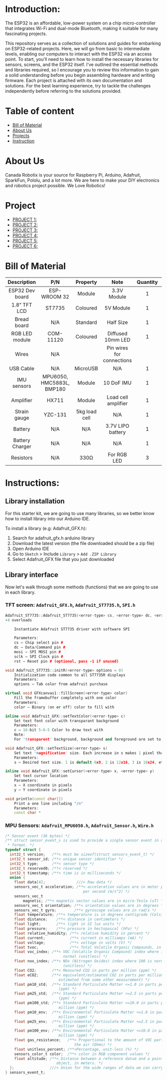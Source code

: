 # Introduction:

The ESP32 is an affordable, low-power system on a chip micro-controller that integrates Wi-Fi and dual-mode Bluetooth, making it suitable for many fascinating projects.

This repository serves as a collection of solutions and guides for embarking on ESP32-related projects. Here, we will go from basic to intermediate levels, enabling our computers to interact with the ESP32 via an access point. To start, you'll need to learn how to install the necessary libraries for sensors, screens, and the ESP32 itself. I've outlined the essential methods and libraries required, so I encourage you to review this information to gain a solid understanding before you begin assembling hardware and writing firmware. Each project is attached with its own documentation and solutions. For the best learning experience, try to tackle the challenges independently before referring to the solutions provided.

# Table of content

- [Bill of Material](#project)
- [About Us](#about-us)
- [Projects](#project)
- [Instruction](#instructions)

# About Us

Canada Robotix is your source for Raspberry Pi, Arduino, Adafruit, SparkFun, Pololu, and a lot more. We are here to make your DIY electronics and robotics project possible. We Love Robotics!

# Project

- [PROJECT 1:]()
- [PROJECT 2:]()
- [PROJECT 3:]()
- [PROJECT 4:]()
- [PROJECT 5:]()
- [PROJECT 6:]()

# Bill of Material

|   Description   |            P/N            |   Property    |           Note            | Quantity | Price |
| :-------------: | :-----------------------: | :-----------: | :-----------------------: | :------: | :---: |
| ESP32 Dev board |       ESP-WROOM 32        |    Module     |        3.3V Module        |    1     |       |
|  1.8” TFT LCD   |          ST7735           |   Coloured    |         5V Module         |    1     |       |
|   Bread board   |            N/A            |   Standard    |         Half Size         |    1     |       |
| RGB LED module  |         COM-11120         |   Coloured    |     Diffused 10mm LED     |    1     |       |
|      Wires      |            N/A            |               | Pin wires for connections |          |       |
|    USB Cable    |            N/A            |   MicroUSB    |            N/A            |    1     |       |
|   IMU sensors   | MPU6050, HMC5883L, BMP180 |    Module     |        10 DoF IMU         |    1     |       |
|    Amplifier    |           HX711           |    Module     |    Load cell amplifier    |    1     |       |
|  Strain gauge   |          YZC-131          | 5kg load cell |            N/A            |    1     |       |
|     Battery     |            N/A            |      N/A      |     3.7V LIPO battery     |    1     |       |
| Battery Charger |            N/A            |      N/A      |            N/A            |    1     |       |
|    Resistors    |            N/A            |     330Ω      |        For RGB LED        |    3     |       |

# Instructions:

## Library installation

For this starter kit, we are going to use many libraries, so we better know how to install library into our Arduino IDE.

To install a library (e.g: Adafruit_GFX.h):

<ol>
    <li>Search for adafruit_gfx.h arduino library</li>
    <li>Download the latest version (the file downloaded should be a zip file)</li>
    <li>Open Arduino IDE</li>
    <li>Go to <code>Sketch</code> > Include <code>Library</code> > <code>Add .ZIP Library</code></li>
    <li>Select Adafruit_GFX file that you just downloaded</li>
</ol>

## Library interface

Now let's walk through some methods (functions) that we are going to use in each library.

### TFT screen: <code>Adafruit_GFX.h</code>, <code>Adafruit_ST7735.h</code>, <code>SPI.h</code>

```cpp
Adafruit_ST7735::Adafruit_ST7735(<error-type> cs, <error-type> dc, <error-type> mosi, <error-type> sclk, <error-type> rst)
+4 overloads

    Instantiate Adafruit ST7735 driver with software SPI

    Parameters:
    cs – Chip select pin #
    dc – Data/Command pin #
    mosi – SPI MOSI pin #
    sclk – SPI Clock pin #
    rst – Reset pin # (optional, pass -1 if unused)

void Adafruit_ST7735::initR(<error-type> options = 0)
    Initialization code common to all ST7735R displays
    Parameters:
    options – Tab color from adafruit purchase

virtual void GFXcanvas1::fillScreen(<error-type> color)
    Fill the framebuffer completely with one color
    Parameters:
    color – Binary (on or off) color to fill with

inline void Adafruit_GFX::setTextColor(<error-type> c)
    Set text font color with transparant background
    Parameters:
    c – 16-bit 5-6-5 Color to draw text with
    Note:
    For 'transparent' background, background and foreground are set to same color rather than using a separate flag.

void Adafruit_GFX::setTextSize(<error-type> s)
    Set text 'magnification' size. Each increase in s makes 1 pixel that much bigger.
    Parameters:
    s – Desired text size. 1 is default 6x8, 2 is 12x16, 3 is 18x24, etc

inline void Adafruit_GFX::setCursor(<error-type> x, <error-type> y)
    Set text cursor location
    Parameters:
    x – X coordinate in pixels
    y – Y coordinate in pixels

void println(const char[])
    Print a one line including "/n"
    Parameters:
    const char *

```

### MPU Sensors: <code>Adafruit_MPU6050.h</code>, <code>Adafruit_Sensor.h</code>, <code>Wire.h</code>

```h
/* Sensor event (36 bytes) */
/** struct sensor_event_s is used to provide a single sensor event in a common
 * format. */
typedef struct {
  int32_t version;   /**< must be sizeof(struct sensors_event_t) */
  int32_t sensor_id; /**< unique sensor identifier */
  int32_t type;      /**< sensor type */
  int32_t reserved0; /**< reserved */
  int32_t timestamp; /**< time is in milliseconds */
  union {
    float data[4];              ///< Raw data */
    sensors_vec_t acceleration; /**< acceleration values are in meter per second
                                   per second (m/s^2) */
    sensors_vec_t
        magnetic; /**< magnetic vector values are in micro-Tesla (uT) */
    sensors_vec_t orientation; /**< orientation values are in degrees */
    sensors_vec_t gyro;        /**< gyroscope values are in rad/s */
    float temperature; /**< temperature is in degrees centigrade (Celsius) */
    float distance;    /**< distance in centimeters */
    float light;       /**< light in SI lux units */
    float pressure;    /**< pressure in hectopascal (hPa) */
    float relative_humidity; /**< relative humidity in percent */
    float current;           /**< current in milliamps (mA) */
    float voltage;           /**< voltage in volts (V) */
    float tvoc;              /**< Total Volatile Organic Compounds, in ppb */
    float voc_index; /**< VOC (Volatile Organic Compound) index where 100 is
                          normal (unitless) */
    float nox_index; /**< NOx (Nitrogen Oxides) index where 100 is normal
                          (unitless) */
    float CO2;       /**< Measured CO2 in parts per million (ppm) */
    float eCO2;      /**< equivalent/estimated CO2 in parts per million (ppm
                        estimated from some other measurement) */
    float pm10_std;  /**< Standard Particulate Matter <=1.0 in parts per million
                        (ppm) */
    float pm25_std;  /**< Standard Particulate Matter <=2.5 in parts per million
                        (ppm) */
    float pm100_std; /**< Standard Particulate Matter <=10.0 in parts per
                        million (ppm) */
    float pm10_env;  /**< Environmental Particulate Matter <=1.0 in parts per
                        million (ppm) */
    float pm25_env;  /**< Environmental Particulate Matter <=2.5 in parts per
                        million (ppm) */
    float pm100_env; /**< Environmental Particulate Matter <=10.0 in parts per
                        million (ppm) */
    float gas_resistance;   /**< Proportional to the amount of VOC particles in
                               the air (Ohms) */
    float unitless_percent; /**<Percentage, unit-less (%) */
    sensors_color_t color;  /**< color in RGB component values */
    float altitude; /**< Distance between a reference datum and a point or
                       object, in meters. */
  };                ///< Union for the wide ranges of data we can carry
} sensors_event_t;
```

